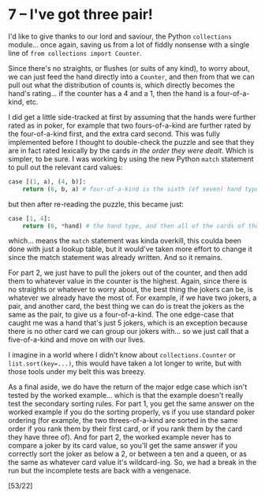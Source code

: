 # 7 &ndash; I've got three pair!
I'd like to give thanks to our lord and saviour, the Python `collections` module... once again, saving us from a lot of fiddly nonsense with a single line of `from collections import Counter`.

Since there's no straights, or flushes (or suits of any kind), to worry about, we can just feed the hand directly into a `Counter`, and then from that we can pull out what the distribution of counts is, which directly becomes the hand's rating... if the counter has a 4 and a 1, then the hand is a four-of-a-kind, etc.

I did get a little side-tracked at first by assuming that the hands were further rated as in poker, for example that two fours-of-a-kind are further rated by the four-of-a-kind first, and the extra card second. This was fully implemented before I thought to double-check the puzzle and see that they are in fact rated lexically by the cards _in the order they were dealt_. Which is simpler, to be sure. I was working by using the new Python `match` statement to pull out the relevant card values:
```py
case [(1, a), (4, b)]:
    return (6, b, a) # four-of-a-kind is the sixth (of seven) hand types, and then sort by the four-of and then the single
```
but then after re-reading the puzzle, this became just:
```py
case [1, 4]:
    return (6, *hand) # the hand type, and then all of the cards of the hand in order
```
which... means the `match` statement was kinda overkill, this coulda been done with just a lookup table, but it would've taken more effort to change it since the match statement was already written. And so it remains.

For part 2, we just have to pull the jokers out of the counter, and then add them to whatever value in the counter is the highest. Again, since there is no straights or whatever to worry about, the best thing the jokers can be, is whatever we already have the most of. For example, if we have two jokers, a pair, and another card, the best thing we can do is treat the jokers as the same as the pair, to give us a four-of-a-kind. The one edge-case that caught me was a hand that's just 5 jokers, which is an exception because there is no other card we can group our jokers with... so we just call that a five-of-a-kind and move on with our lives.

I imagine in a world where I didn't know about `collections.Counter` or `list.sort(key=...)`, this would have taken a lot longer to write, but with those tools under my belt this was breezy.

As a final aside, we do have the return of the major edge case which isn't tested by the worked example... which is that the example doesn't really test the secondary sorting rules. For part 1, you get the same answer on the worked example if you do the sorting properly, vs if you use standard poker ordering (for example, the two threes-of-a-kind are sorted in the same order if you rank them by their first card, or if you rank them by the card they have three of). And for part 2, the worked example never has to compare a joker by its card value, so you'll get the same answer if you correctly sort the joker as below a 2, or between a ten and a queen, or as the same as whatever card value it's wildcard-ing. So, we had a break in the run but the incomplete tests are back with a vengenace.

[53/22]

